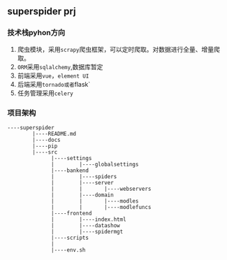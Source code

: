 ## superspider prj
### 技术栈pyhon方向
1. 爬虫模块，采用`scrapy`爬虫框架，可以定时爬取。对数据进行全量、增量爬取。
2. `ORM`采用`sqlalchemy`,数据库暂定
3. 前端采用`vue`，`element UI`
4. 后端采用`tornado或者`flask`
5. 任务管理采用`celery`

### 项目架构

```
----superspider
        |----README.md
        |----docs
        |----pip
        |----src
              |----settings
              |        |----globalsettings
              |----bankend
              |        |----spiders
              |        |----server
              |        |       |----webservers
              |        |----domain
              |        |       |----modles
              |        |       |----modlefuncs
              |----frontend
              |        |----index.html
              |        |----datashow
              |        |----spidermgt
              |----scripts
              |
              |----env.sh

```
